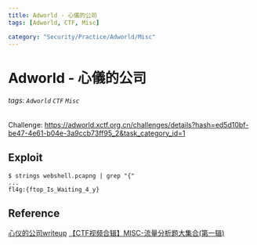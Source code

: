 ```yaml
---
title: Adworld - 心儀的公司
tags: [Adworld, CTF, Misc]

category: "Security/Practice/Adworld/Misc"
---
```


# Adworld - 心儀的公司
###### tags: `Adworld` `CTF` `Misc`
Challenge: https://adworld.xctf.org.cn/challenges/details?hash=ed5d10bf-be47-4e61-b04e-3a9ccb73ff95_2&task_category_id=1

## Exploit
```bash!
$ strings webshell.pcapng | grep "{"
...
fl4g:{ftop_Is_Waiting_4_y}
```
## Reference
[心仪的公司writeup](https://www.cnblogs.com/Flat-White/p/13526539.html)
[【CTF视频合辑】MISC-流量分析题大集合(第一辑)](https://www.bilibili.com/video/BV1r5411h7aw/?p=2&share_source=copy_web&vd_source=31529c2d248aba29c9cc1e3cbd720cb6&t=294)
